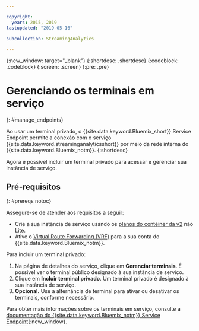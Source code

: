 ```yaml
---

copyright:
  years: 2015, 2019
lastupdated: "2019-05-16"

subcollection: StreamingAnalytics

---
```


<!-- Attribute definitions -->
{:new_window: target="_blank"}
{:shortdesc: .shortdesc}
{:codeblock: .codeblock}
{:screen: .screen}
{:pre: .pre}

# Gerenciando os terminais em serviço
{: #manage_endpoints}

Ao usar um terminal privado, o {{site.data.keyword.Bluemix_short}} Service Endpoint permite a conexão com o serviço {{site.data.keyword.streaminganalyticsshort}} por meio da rede interna do {{site.data.keyword.Bluemix_notm}}.
{:shortdesc}

Agora é possível incluir um terminal privado para acessar e gerenciar sua instância de serviço.

## Pré-requisitos
{: #prereqs notoc}

Assegure-se de atender aos requisitos a seguir:
- Crie a sua instância de serviço usando os [planos do contêiner da v2](/docs/services/StreamingAnalytics?topic=StreamingAnalytics-service_plans#service_plans) não Lite.
- Ative o [Virtual Route Forwarding (VRF)](/docs/infrastructure/direct-link?topic=direct-link-overview-of-virtual-routing-and-forwarding-vrf-on-ibm-cloud#overview-of-virtual-routing-and-forwarding-vrf-on-ibm-cloud) para a sua conta do {{site.data.keyword.Bluemix_notm}}.


Para incluir um terminal privado:

1. Na página de detalhes do serviço, clique em **Gerenciar terminais**. É possível ver o terminal público designado à sua instância de serviço.
2. Clique em **Incluir terminal privado**. Um terminal privado é designado à sua instância de serviço.
3. **Opcional.** Use a alternância de terminal para ativar ou desativar os terminais, conforme necessário.


Para obter mais informações sobre os terminais em serviço, consulte a [documentação do {{site.data.keyword.Bluemix_notm}} Service Endpoint](/docs/services/service-endpoint?topic=service-endpoint-about#about){:new_window}.
